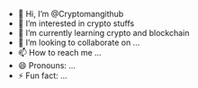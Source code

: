 - 👋 Hi, I’m @Cryptomangithub
- 👀 I’m interested in crypto stuffs
- 🌱 I’m currently learning crypto and blockchain
- 💞️ I’m looking to collaborate on ...
- 📫 How to reach me ...
- 😄 Pronouns: ...
- ⚡ Fun fact: ...

<!---
Cryptomangithub/Cryptomangithub is a ✨ special ✨ repository because its `README.md` (this file) appears on your GitHub profile.
You can click the Preview link to take a look at your changes.
--->
